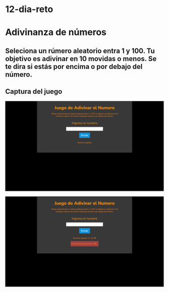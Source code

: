 # 12-dia-reto
# Adivinanza de números

Seleciona un rúmero aleatorio entra 1 y 100. Tu objetivo es adivinar en 10 movidas o menos. Se te dira si estás por encima o por debajo del número.
---
## Captura del juego

![Captura del juego](https://github.com/juanveprox/12-dia-reto/blob/806a543ce3fb3414e0b036bffe85dd064069fc48/capturas/Screenshot_1.png)

![Captura del juego](https://github.com/juanveprox/12-dia-reto/blob/4cfb161d5406987744c6e29d1a2678983bf6f185/capturas/Screenshot_2.png)